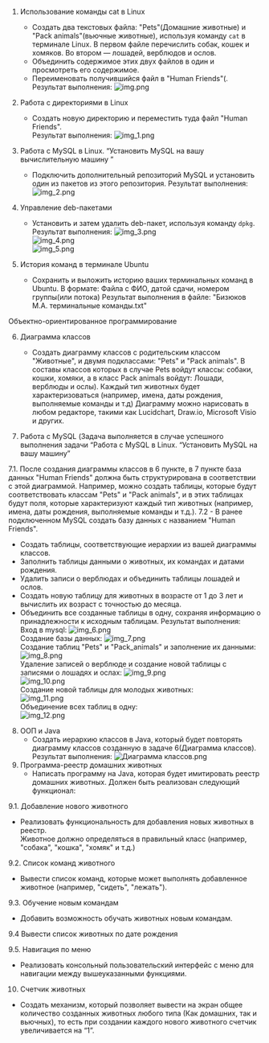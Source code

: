 1. Использование команды cat в Linux
    - Создать два текстовых файла: "Pets"(Домашние животные) и "Pack animals"(вьючные животные), используя команду `cat`
      в терминале Linux. В первом файле перечислить собак, кошек и хомяков. Во втором — лошадей, верблюдов и ослов.
    - Объединить содержимое этих двух файлов в один и просмотреть его содержимое.
    - Переименовать получившийся файл в "Human Friends"(.  
      Результат выполнения: ![img.png](img.png)

2. Работа с директориями в Linux
    - Создать новую директорию и переместить туда файл "Human Friends".  
      Результат выполнения: ![img_1.png](img_1.png)

3. Работа с MySQL в Linux. “Установить MySQL на вашу вычислительную машину ”
    - Подключить дополнительный репозиторий MySQL и установить один из пакетов из этого репозитория.
      Результат выполнения: ![img_2.png](img_2.png)

4. Управление deb-пакетами
    - Установить и затем удалить deb-пакет, используя команду `dpkg`.
      Результат выполнения:
      ![img_3.png](img_3.png)  
      ![img_4.png](img_4.png)  
      ![img_5.png](img_5.png)

5. История команд в терминале Ubuntu
    - Сохранить и выложить историю ваших терминальных команд в Ubuntu.
      В формате: Файла с ФИО, датой сдачи, номером группы(или потока)
      Результат выполнения в файле:  "Бизюков М.А. терминальные команды.txt"

Объектно-ориентированное программирование

6. Диаграмма классов
    - Создать диаграмму классов с родительским классом "Животные", и двумя подклассами: "Pets" и "Pack animals".
      В составы классов которых в случае Pets войдут классы: собаки, кошки, хомяки, а в класс Pack animals войдут:
      Лошади, верблюды и ослы).
      Каждый тип животных будет характеризоваться (например, имена, даты рождения, выполняемые команды и т.д)
      Диаграмму можно нарисовать в любом редакторе, такими как Lucidchart, Draw.io, Microsoft Visio и других.

7. Работа с MySQL (Задача выполняется в случае успешного выполнения задачи “Работа с MySQL в Linux. “Установить MySQL на
   вашу машину”

7.1. После создания диаграммы классов в 6 пункте, в 7 пункте база данных "Human Friends" должна быть структурирована в
соответствии с этой диаграммой.
Например, можно создать таблицы, которые будут соответствовать классам "Pets" и "Pack animals", и в этих таблицах будут
поля, которые характеризуют
каждый тип животных (например, имена, даты рождения, выполняемые команды и т.д.).
7.2 - В ранее подключенном MySQL создать базу данных с названием "Human Friends".

- Создать таблицы, соответствующие иерархии из вашей диаграммы классов.
- Заполнить таблицы данными о животных, их командах и датами рождения.
- Удалить записи о верблюдах и объединить таблицы лошадей и ослов.
- Создать новую таблицу для животных в возрасте от 1 до 3 лет и вычислить их возраст с точностью до месяца.
- Объединить все созданные таблицы в одну, сохраняя информацию о принадлежности к исходным таблицам.
  Результат выполнения:  
  Вход в mysql:
  ![img_6.png](img_6.png)  
  Создание базы данных:
  ![img_7.png](img_7.png)  
  Создание таблиц "Pets" и "Pack_animals" и заполнение их данными:  
  ![img_8.png](img_8.png)  
  Удаление записей о верблюде и создание новой таблицы с записями о лошадях и ослах:
  ![img_9.png](img_9.png)  
  ![img_10.png](img_10.png)  
  Создание новой таблицы для молодых животных:  
  ![img_11.png](img_11.png)  
  Объединение всех таблиц в одну:  
  ![img_12.png](img_12.png)

8. ООП и Java
    - Создать иерархию классов в Java, который будет повторять диаграмму классов созданную в задаче 6(Диаграмма
      классов).
      Результат
      выполнения: ![Диаграмма классов.png](%D0%94%D0%B8%D0%B0%D0%B3%D1%80%D0%B0%D0%BC%D0%BC%D0%B0%20%D0%BA%D0%BB%D0%B0%D1%81%D1%81%D0%BE%D0%B2.png)
9. Программа-реестр домашних животных
    - Написать программу на Java, которая будет имитировать реестр домашних животных.
      Должен быть реализован следующий функционал:

9.1. Добавление нового животного

- Реализовать функциональность для добавления новых животных в реестр.       
  Животное должно определяться в правильный класс (например, "собака", "кошка", "хомяк" и т.д.)

9.2. Список команд животного

- Вывести список команд, которые может выполнять добавленное животное (например, "сидеть", "лежать").

9.3. Обучение новым командам

- Добавить возможность обучать животных новым командам.

9.4 Вывести список животных по дате рождения

9.5. Навигация по меню

- Реализовать консольный пользовательский интерфейс с меню для навигации между вышеуказанными функциями.

10. Счетчик животных

- Создать механизм, который позволяет вывести на экран общее количество созданных животных любого типа
  (Как домашних, так и вьючных), то есть при создании каждого нового животного счетчик увеличивается на “1”.

